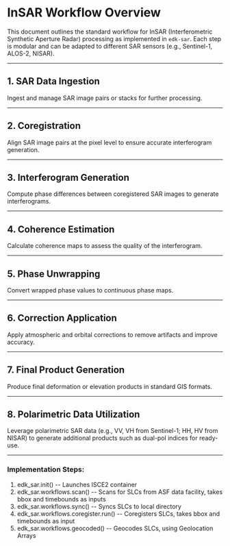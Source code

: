 # InSAR Workflow Overview

This document outlines the standard workflow for InSAR (Interferometric Synthetic Aperture Radar) processing as implemented in `edk-sar`. Each step is modular and can be adapted to different SAR sensors (e.g., Sentinel-1, ALOS-2, NISAR).

---

## 1. SAR Data Ingestion

Ingest and manage SAR image pairs or stacks for further processing.

---

## 2. Coregistration

Align SAR image pairs at the pixel level to ensure accurate interferogram generation.

---

## 3. Interferogram Generation

Compute phase differences between coregistered SAR images to generate interferograms.

---

## 4. Coherence Estimation

Calculate coherence maps to assess the quality of the interferogram.

---

## 5. Phase Unwrapping

Convert wrapped phase values to continuous phase maps.

---

## 6. Correction Application

Apply atmospheric and orbital corrections to remove artifacts and improve accuracy.

---

## 7. Final Product Generation

Produce final deformation or elevation products in standard GIS formats.

---

## 8. Polarimetric Data Utilization

Leverage polarimetric SAR data (e.g., VV, VH from Sentinel-1; HH, HV from NISAR) to generate additional products such as dual-pol indices for ready-use.

---



### Implementation Steps: 
1. edk_sar.init() -- Launches ISCE2 container
2. edk_sar.workflows.scan() -- Scans for SLCs from ASF data facility, takes bbox and timebounds as inputs
3. edk_sar.workflows.sync() -- Syncs SLCs to local directory
4. edk_sar.workflows.coregister.run() -- Coregisters SLCs, takes bbox and timebounds as input
5. edk_sar.workflows.geocoded() -- Geocodes SLCs, using Geolocation Arrays